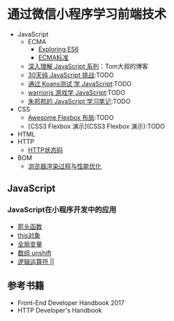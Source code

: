 # 通过微信小程序学习前端技术

* JavaScript
   * ECMA
      * [Exploring ES6](http://exploringjs.com/es6/index.html)
      * [ECMA标准](http://www.ecma-international.org/publications/standards/Ecma-262.htm)
   * [深入理解 JavaScript 系列](http://www.cnblogs.com/TomXu/archive/2011/12/15/2288411.html)：Tom大叔的博客
   * [30天纯 JavaScript 挑战](https://github.com/wesbos/JavaScript30):TODO
   * [通过 Koans测试 学 JavaScript](https://github.com/mrdavidlaing/javascript-koans):TODO
   * [warriorjs 游戏学 JavaScript](https://github.com/olistic/warriorjs):TODO
   * [朱邦邦的 JavaScript 学习笔记](https://github.com/zhubangbang/zhubangbang-javascript-notes):TODO
* CSS
   * [Awesome Flexbox 布局](https://github.com/afonsopacifer/awesome-flexbox):TODO
   * [CSS3 Flexbox 演示](CSS3 Flexbox 演示):TODO
* HTML
* HTTP
   * [HTTP状态码](../program-vocabulary/http-status-codes.md)
* BOM
   * [浏览器渲染过程与性能优化](https://sylvanassun.github.io/2017/10/03/2017-10-03-BrowserCriticalRenderingPath/)

## JavaScript
### JavaScript在小程序开发中的应用

* [箭头函数](../program-book/javascript.md)
* [this对象](../program-book/javascript.md)
* [全局变量](../program-book/javascript.md)
* [数组 unshift](../program-book/javascript.md)
* [逻辑运算符 &#124;&#124;](../program-book/javascript.md)

## 参考书籍
* Front-End Developer Handbook 2017
* HTTP Developer's Handbook 
